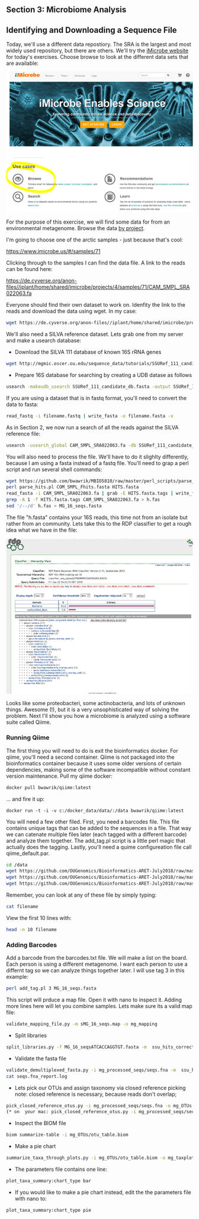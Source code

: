 ## Section 3: Microbiome Analysis



## Identifying and Downloading a Sequence File

Today, we'll use a different data repostiory.  The SRA is the largest and most widely used repository, but there are others. We'll try the [iMicrobe website](https://www.imicrobe.us/) for today's exercises. Choose browse to look at the different data sets that are available:

![choose browse on imicrobe](https://github.com/OUGenomics/Bioinformatics-ARET-July2018/blob/master/images/imicrobe_home.PNG)

For the purpose of this exercise, we will find some data for from an environmental metagenome.  Browse the data [by project](https://www.imicrobe.us/#projects).  

I'm going to choose one of the arctic samples - just because that's cool:

https://www.imicrobe.us/#/samples/71

Clicking through to the samples I can find the data file.  A link to the reads can be found here:

https://de.cyverse.org/anon-files//iplant/home/shared/imicrobe/projects/4/samples/71/CAM_SMPL_SRA022063.fa

Everyone should find their own dataset to work on.  Idenfity the link to the reads and download the data using wget. In my case:

```sh
wget https://de.cyverse.org/anon-files//iplant/home/shared/imicrobe/projects/4/samples/71/CAM_SMPL_SRA022063.fa
```
We'll also need a SILVA reference dataset.  Lets grab one from my server and make a usearch database:

- Download the SILVA 111 database of known 16S rRNA genes

```sh 
wget http://mgmic.oscer.ou.edu/sequence_data/tutorials/SSURef_111_candidate_db.fasta
```
- Prepare 16S database for searching by creating a UDB datase as follows
```sh 
usearch -makeudb_usearch SSURef_111_candidate_db.fasta -output SSURef_111_candidate_db.udb
```

If you are using a dataset that is in fastq format, you'll need to convert the data to fasta:
```sh
read_fastq -i filename.fastq | write_fasta -o filename.fasta -x
```

As in Section 2, we now run a search of all the reads against the SILVA reference file:

```sh
usearch -usearch_global CAM_SMPL_SRA022063.fa -db SSURef_111_candidate_db.udb -id 0.7 -fastapairs COM_SMPL_Fhits.fasta -strand both
```
You will also need to process the file.  We'll have to do it slighlty differently, because I am using a fasta instead of a fastq file. You'll need to grap a perl script and run several shell commands:

```sh
wget https://github.com/bwawrik/MBIO5810/raw/master/perl_scripts/parse_hits.pl
perl parse_hits.pl COM_SMPL_Fhits.fasta HITS.fasta
read_fasta -i CAM_SMPL_SRA022063.fa | grab -E HITS.fasta.tags | write_fasta -o HITS.seqs.fasta -x
grep -A 1 -f HITS.fasta.tags CAM_SMPL_SRA022063.fa > h.fas
sed '/--/d' h.fas > MG_16_seqs.fasta
```

The file "h.fasta" contains your 16S reads, this time not from an isolate but rather from an community.  Lets take this to the RDP classifier to get a rough idea what we have in the file:

![rdp classifier community](https://github.com/OUGenomics/Bioinformatics-ARET-July2018/blob/master/images/rdp_classifier_community.PNG)

Looks like some proteobacteri, some actinobacteria, and lots of unknown things. Awesome (!), but it is a very unsophisticated way of solving the problem. Next I'll show you how a microbiome is analyzed using a software suite called Qiime.

### Running Qiime

The first thing you will need to do is exit the bioinformatics docker.  For qiime, you'll need a second container. Qiime is not packaged into the bioinformatics container because it uses some older versions of certain dependencies, making some of the software incompatible without constant version maintenance.  Pull my qiime docker:

```sh
docker pull bwawrik/qiime:latest
```
... and fire it up:
```so
docker run -t -i -v c:/docker_data/data/:/data bwawrik/qiime:latest
```
 
You will need a few other filed.  First, you need a barcodes file.  This file contains unique tags that can be added to the sequences in a file.  That way we can catenate multiple files later (each tagged with a different barcode) and analyze them together.  The add_tag.pl script is a little perl magic that actually does the tagging.  Lastly, you'll need a quime configureation file call qiime_default.par.

```sh
cd /data
wget https://github.com/OUGenomics/Bioinformatics-ARET-July2018/raw/master/sample_seqs/barcodes.txt
wget https://github.com/OUGenomics/Bioinformatics-ARET-July2018/raw/master/sample_seqs/add_tag.pl
wget https://github.com/OUGenomics/Bioinformatics-ARET-July2018/raw/master/sample_seqs/qiime_default.par
```
Remember, you can look at any of these file by simply typing:
```sh
cat filename
```
View the first 10 lines with:

```sh
head -n 10 filename
```

### Adding Barcodes

Add a barcode from the barcodes.txt file.  We will make a list on the board. Each person is using a different metagenome. I want each person to use a differnt tag so we can analyze things together later.  I will use tag 3 in this example:

```sh
perl add_tag.pl 3 MG_16_seqs.fasta
```
This script will prduce a map file.  Open it with nano to inspect it.  Adding more lines here will let you combine samples.
Lets make sure its a valid map file:

```sh
validate_mapping_file.py -m sMG_16_seqs.map -o mg_mapping
```

- Split libraries

```sh
split_libraries.py -f MG_16_seqsATCACCAGGTGT.fasta -m  ssu_hits_corrected.map -o mg_processed_seqs/ --barcode_type 12
```

- Validate the fasta file

```sh
validate_demultiplexed_fasta.py -i mg_processed_seqs/seqs.fna -m  ssu_hits_corrected.map
cat seqs.fna_report.log
```

- Lets pick our OTUs and assign taxonomy via closed reference picking
note: closed reference is necessary, because reads don't overlap;
 
```sh
pick_closed_reference_otus.py -i mg_processed_seqs/seqs.fna -o mg_OTUs -r /data/DATABASES/16S/Silva_111_post/rep_set/97_Silva_111_rep_set.fasta  -t /data/DATABASES/16S/Silva_111_post/taxonomy/97_Silva_111_taxa_map_RDP_6_levels.txt -f
(* on  your mac: pick_closed_reference_otus.py -i mg_processed_seqs/seqs.fna -o mg_OTUs -r ~/data/DATABASES/16S/Silva_111_post/rep_set/97_Silva_111_rep_set.fasta  -t ~/data/DATABASES/16S/Silva_111_post/taxonomy/97_Silva_111_taxa_map_RDP_6_levels.txt -f)
```

- Inspect the BIOM file

```sh
biom summarize-table -i mg_OTUs/otu_table.biom
```
 
- Make a pie chart

```sh
summarize_taxa_through_plots.py -i mg_OTUs/otu_table.biom -o mg_taxplots -m  ssu_hits_corrected.map -p qiime_default.par -f
```

- The parameters file contains one line:

```sh
plot_taxa_summary:chart_type bar
```

- If you would like to make a pie chart instead, edit the the parameters file with nano to:

```sh
plot_taxa_summary:chart_type pie
```










